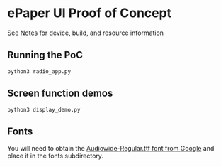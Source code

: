 
# ePaper UI Proof of Concept

See [Notes](NOTES.md) for device, build, and resource information

## Running the PoC

```shell
python3 radio_app.py
```

## Screen function demos

```shell
python3 display_demo.py
```

## Fonts

You will need to obtain the [Audiowide-Regular.ttf font from Google](https://fonts.google.com/specimen/Audiowide) and place it in the fonts subdirectory.
